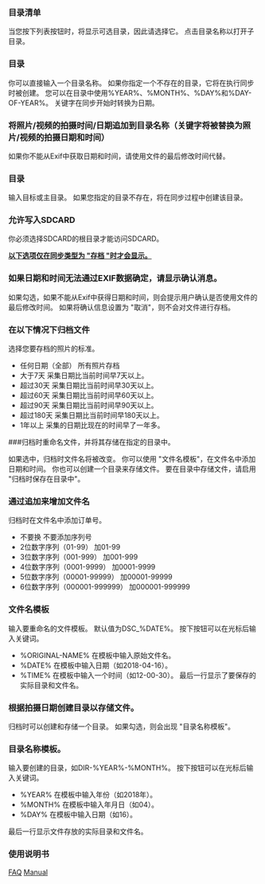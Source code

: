 ### 目录清单
当您按下列表按钮时，将显示可选目录，因此请选择它。 点击目录名称以打开子目录。

### 目录
你可以直接输入一个目录名称。 如果你指定一个不存在的目录，它将在执行同步时被创建。 
您可以在目录中使用%YEAR%、%MONTH%、%DAY%和%DAY-OF-YEAR%。 关键字在同步开始时转换为日期。

### 将照片/视频的拍摄时间/日期追加到目录名称（关键字将被替换为照片/视频的拍摄日期和时间）
如果你不能从Exif中获取日期和时间，请使用文件的最后修改时间代替。 

### 目录
输入目标或主目录。 如果您指定的目录不存在，将在同步过程中创建该目录。 

### 允许写入SDCARD
你必须选择SDCARD的根目录才能访问SDCARD。

**<u>以下选项仅在同步类型为 "存档 "时才会显示。</u>**

### 如果日期和时间无法通过EXIF数据确定，请显示确认消息。
如果勾选，如果不能从Exif中获得日期和时间，则会提示用户确认是否使用文件的最后修改时间。 如果将确认信息设置为 "取消"，则不会对文件进行存档。 

### 在以下情况下归档文件

选择您要存档的照片的标准。

- 任何日期（全部）
所有照片存档
- 大于7天
采集日期比当前时间早7天以上。
- 超过30天
采集日期比当前时间早30天以上。
- 超过60天
采集日期比当前时间早60天以上。
- 超过90天
采集日期比当前时间早90天以上。
- 超过180天
采集日期比当前时间早180天以上。
- 1年以上
采集的日期比现在的时间早了一年多。 

###归档时重命名文件，并将其存储在指定的目录中。 

如果选中，归档时文件名将被改变。 你可以使用 "文件名模板"，在文件名中添加日期和时间。 你也可以创建一个目录来存储文件。 要在目录中存储文件，请启用 "归档时保存在目录中"。

### 通过追加来增加文件名

归档时在文件名中添加订单号。

- 不要换
不要添加序列号
- 2位数字序列（01-99）
加01-99
- 3位数字序列（001-999）
加001-999
- 4位数字序列（0001-9999）
加0001-9999
- 5位数字序列（00001-99999）
加00001-99999
- 6位数字序列（000001-999999）
加000001-999999 

### 文件名模板

输入要重命名的文件模板。 默认值为DSC_%DATE%。 按下按钮可以在光标后输入关键词。

- %ORIGINAL-NAME%
在模板中输入原始文件名。
- %DATE%
在模板中输入日期（如2018-04-16）。
- %TIME%
在模板中输入一个时间（如12-00-30）。
最后一行显示了要保存的实际目录和文件名。

### 根据拍摄日期创建目录以存储文件。

归档时可以创建和存储一个目录。 如果勾选，则会出现 "目录名称模板"。

### 目录名称模板。

输入要创建的目录，如DIR-%YEAR%-%MONTH%。 按下按钮可以在光标后输入关键词。

- %YEAR%
在模板中输入年份（如2018年）。
- %MONTH%
在模板中输入年月日（如04）。
- %DAY%
在模板中输入日期（如16）。

最后一行显示文件存放的实际目录和文件名。

### 使用说明书
[FAQ](https://sentaroh.github.io/Documents/SMBSync2/SMBSync2_FAQ_EN.htm)
[Manual](https://sentaroh.github.io/Documents/SMBSync2/SMBSync2_Desc_EN.htm) 
